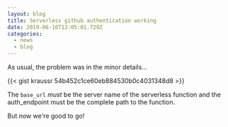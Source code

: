 ```yaml
---
layout: blog
title: Serverless github authentication working
date: 2019-06-16T12:05:01.729Z
categories:
  - news
  - blog
---
```

As usual, the problem was in the minor details... 

{{< gist kraussr 54b452c1ce60eb884530b0c4031348d8 >}}

The `base_url` _must_ be the server name of the serverless function and the auth_endpoint must be the complete path to the function.

But now we're good to go!
